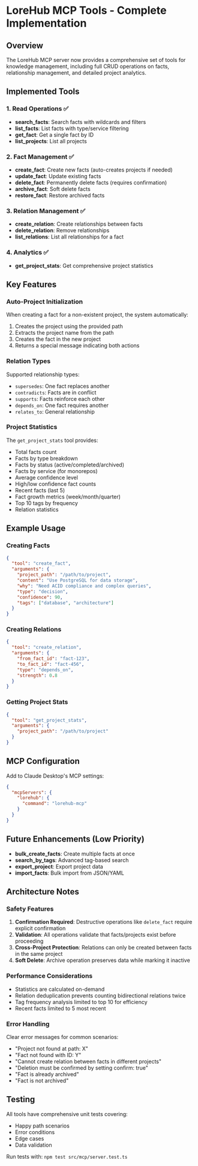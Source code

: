 # LoreHub MCP Tools - Complete Implementation

## Overview
The LoreHub MCP server now provides a comprehensive set of tools for knowledge management, including full CRUD operations on facts, relationship management, and detailed project analytics.

## Implemented Tools

### 1. Read Operations ✅
- **search_facts**: Search facts with wildcards and filters
- **list_facts**: List facts with type/service filtering
- **get_fact**: Get a single fact by ID
- **list_projects**: List all projects

### 2. Fact Management ✅
- **create_fact**: Create new facts (auto-creates projects if needed)
- **update_fact**: Update existing facts
- **delete_fact**: Permanently delete facts (requires confirmation)
- **archive_fact**: Soft delete facts
- **restore_fact**: Restore archived facts

### 3. Relation Management ✅
- **create_relation**: Create relationships between facts
- **delete_relation**: Remove relationships
- **list_relations**: List all relationships for a fact

### 4. Analytics ✅
- **get_project_stats**: Get comprehensive project statistics

## Key Features

### Auto-Project Initialization
When creating a fact for a non-existent project, the system automatically:
1. Creates the project using the provided path
2. Extracts the project name from the path
3. Creates the fact in the new project
4. Returns a special message indicating both actions

### Relation Types
Supported relationship types:
- `supersedes`: One fact replaces another
- `contradicts`: Facts are in conflict
- `supports`: Facts reinforce each other
- `depends_on`: One fact requires another
- `relates_to`: General relationship

### Project Statistics
The `get_project_stats` tool provides:
- Total facts count
- Facts by type breakdown
- Facts by status (active/completed/archived)
- Facts by service (for monorepos)
- Average confidence level
- High/low confidence fact counts
- Recent facts (last 5)
- Fact growth metrics (week/month/quarter)
- Top 10 tags by frequency
- Relation statistics

## Example Usage

### Creating Facts
```json
{
  "tool": "create_fact",
  "arguments": {
    "project_path": "/path/to/project",
    "content": "Use PostgreSQL for data storage",
    "why": "Need ACID compliance and complex queries",
    "type": "decision",
    "confidence": 90,
    "tags": ["database", "architecture"]
  }
}
```

### Creating Relations
```json
{
  "tool": "create_relation",
  "arguments": {
    "from_fact_id": "fact-123",
    "to_fact_id": "fact-456",
    "type": "depends_on",
    "strength": 0.8
  }
}
```

### Getting Project Stats
```json
{
  "tool": "get_project_stats",
  "arguments": {
    "project_path": "/path/to/project"
  }
}
```

## MCP Configuration
Add to Claude Desktop's MCP settings:

```json
{
  "mcpServers": {
    "lorehub": {
      "command": "lorehub-mcp"
    }
  }
}
```

## Future Enhancements (Low Priority)
- **bulk_create_facts**: Create multiple facts at once
- **search_by_tags**: Advanced tag-based search
- **export_project**: Export project data
- **import_facts**: Bulk import from JSON/YAML

## Architecture Notes

### Safety Features
1. **Confirmation Required**: Destructive operations like `delete_fact` require explicit confirmation
2. **Validation**: All operations validate that facts/projects exist before proceeding
3. **Cross-Project Protection**: Relations can only be created between facts in the same project
4. **Soft Delete**: Archive operation preserves data while marking it inactive

### Performance Considerations
- Statistics are calculated on-demand
- Relation deduplication prevents counting bidirectional relations twice
- Tag frequency analysis limited to top 10 for efficiency
- Recent facts limited to 5 most recent

### Error Handling
Clear error messages for common scenarios:
- "Project not found at path: X"
- "Fact not found with ID: Y"
- "Cannot create relation between facts in different projects"
- "Deletion must be confirmed by setting confirm: true"
- "Fact is already archived"
- "Fact is not archived"

## Testing
All tools have comprehensive unit tests covering:
- Happy path scenarios
- Error conditions
- Edge cases
- Data validation

Run tests with: `npm test src/mcp/server.test.ts`
